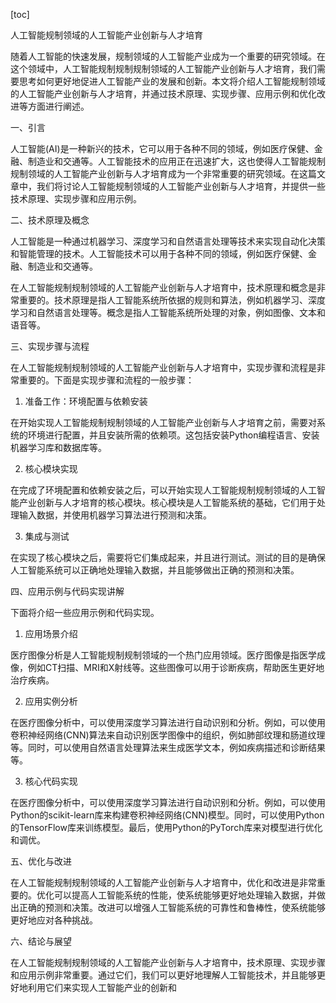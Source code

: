 
[toc]                    
                
                
人工智能规制领域的人工智能产业创新与人才培育

随着人工智能的快速发展，规制领域的人工智能产业成为一个重要的研究领域。在这个领域中，人工智能规制规制规制领域的人工智能产业创新与人才培育，我们需要思考如何更好地促进人工智能产业的发展和创新。本文将介绍人工智能规制领域的人工智能产业创新与人才培育，并通过技术原理、实现步骤、应用示例和优化改进等方面进行阐述。

一、引言

人工智能(AI)是一种新兴的技术，它可以用于各种不同的领域，例如医疗保健、金融、制造业和交通等。人工智能技术的应用正在迅速扩大，这也使得人工智能规制规制领域的人工智能产业创新与人才培育成为一个非常重要的研究领域。在这篇文章中，我们将讨论人工智能规制领域的人工智能产业创新与人才培育，并提供一些技术原理、实现步骤和应用示例。

二、技术原理及概念

人工智能是一种通过机器学习、深度学习和自然语言处理等技术来实现自动化决策和智能管理的技术。人工智能技术可以用于各种不同的领域，例如医疗保健、金融、制造业和交通等。

在人工智能规制规制领域的人工智能产业创新与人才培育中，技术原理和概念是非常重要的。技术原理是指人工智能系统所依据的规则和算法，例如机器学习、深度学习和自然语言处理等。概念是指人工智能系统所处理的对象，例如图像、文本和语音等。

三、实现步骤与流程

在人工智能规制规制领域的人工智能产业创新与人才培育中，实现步骤和流程是非常重要的。下面是实现步骤和流程的一般步骤：

1. 准备工作：环境配置与依赖安装

在开始实现人工智能规制规制领域的人工智能产业创新与人才培育之前，需要对系统的环境进行配置，并且安装所需的依赖项。这包括安装Python编程语言、安装机器学习库和数据库等。

2. 核心模块实现

在完成了环境配置和依赖安装之后，可以开始实现人工智能规制规制领域的人工智能产业创新与人才培育的核心模块。核心模块是人工智能系统的基础，它们用于处理输入数据，并使用机器学习算法进行预测和决策。

3. 集成与测试

在实现了核心模块之后，需要将它们集成起来，并且进行测试。测试的目的是确保人工智能系统可以正确地处理输入数据，并且能够做出正确的预测和决策。

四、应用示例与代码实现讲解

下面将介绍一些应用示例和代码实现。

1. 应用场景介绍

医疗图像分析是人工智能规制规制领域的一个热门应用领域。医疗图像是指医学成像，例如CT扫描、MRI和X射线等。这些图像可以用于诊断疾病，帮助医生更好地治疗疾病。

2. 应用实例分析

在医疗图像分析中，可以使用深度学习算法进行自动识别和分析。例如，可以使用卷积神经网络(CNN)算法来自动识别医学图像中的组织，例如肺部纹理和肠道纹理等。同时，可以使用自然语言处理算法来生成医学文本，例如疾病描述和诊断结果等。

3. 核心代码实现

在医疗图像分析中，可以使用深度学习算法进行自动识别和分析。例如，可以使用Python的scikit-learn库来构建卷积神经网络(CNN)模型。同时，可以使用Python的TensorFlow库来训练模型。最后，使用Python的PyTorch库来对模型进行优化和调优。

五、优化与改进

在人工智能规制规制领域的人工智能产业创新与人才培育中，优化和改进是非常重要的。优化可以提高人工智能系统的性能，使系统能够更好地处理输入数据，并做出正确的预测和决策。改进可以增强人工智能系统的可靠性和鲁棒性，使系统能够更好地应对各种挑战。

六、结论与展望

在人工智能规制规制领域的人工智能产业创新与人才培育中，技术原理、实现步骤和应用示例非常重要。通过它们，我们可以更好地理解人工智能技术，并且能够更好地利用它们来实现人工智能产业的创新和

